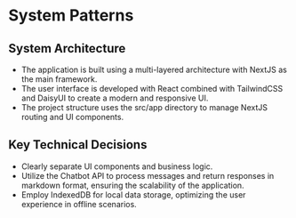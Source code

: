 # System Patterns

## System Architecture
- The application is built using a multi-layered architecture with NextJS as the main framework.
- The user interface is developed with React combined with TailwindCSS and DaisyUI to create a modern and responsive UI.
- The project structure uses the src/app directory to manage NextJS routing and UI components.

## Key Technical Decisions
- Clearly separate UI components and business logic.
- Utilize the Chatbot API to process messages and return responses in markdown format, ensuring the scalability of the application.
- Employ IndexedDB for local data storage, optimizing the user experience in offline scenarios.
